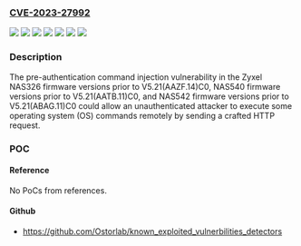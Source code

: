 ### [CVE-2023-27992](https://cve.mitre.org/cgi-bin/cvename.cgi?name=CVE-2023-27992)
![](https://img.shields.io/static/v1?label=Product&message=NAS326%20firmware&color=blue)
![](https://img.shields.io/static/v1?label=Product&message=NAS540%20firmware&color=blue)
![](https://img.shields.io/static/v1?label=Product&message=NAS542%20firmware&color=blue)
![](https://img.shields.io/static/v1?label=Version&message=%3D%20%3C%20V5.21(AATB.11)C0%20&color=brighgreen)
![](https://img.shields.io/static/v1?label=Version&message=%3D%20%3C%20V5.21(AAZF.14)C0%20&color=brighgreen)
![](https://img.shields.io/static/v1?label=Version&message=%3D%20%3C%20V5.21(ABAG.11)C0%20&color=brighgreen)
![](https://img.shields.io/static/v1?label=Vulnerability&message=CWE-78%20Improper%20Neutralization%20of%20Special%20Elements%20used%20in%20an%20OS%20Command%20('OS%20Command%20Injection')&color=brighgreen)

### Description

The pre-authentication command injection vulnerability in the Zyxel NAS326 firmware versions prior to V5.21(AAZF.14)C0, NAS540 firmware versions prior to V5.21(AATB.11)C0, and NAS542 firmware versions prior to V5.21(ABAG.11)C0 could allow an unauthenticated attacker to execute some operating system (OS) commands remotely by sending a crafted HTTP request.

### POC

#### Reference
No PoCs from references.

#### Github
- https://github.com/Ostorlab/known_exploited_vulnerbilities_detectors

